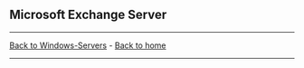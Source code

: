## Microsoft Exchange Server

---

[Back to Windows-Servers](Default.md) - [Back to home](../README.md)

---
